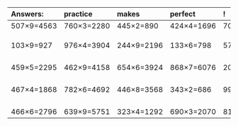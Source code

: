 | Answers: | practice | makes | perfect | ! |
| :--- | :--- | :--- | :--- | :--- |
| 507×9=4563 | 760×3=2280 | 445×2=890 | 424×4=1696 | 705×5=3525 | 
|   |   |   |   |   | 
|   |   |   |   |   | 
|   |   |   |   |   | 
| 103×9=927 | 976×4=3904 | 244×9=2196 | 133×6=798 | 577×4=2308 | 
|   |   |   |   |   | 
|   |   |   |   |   | 
|   |   |   |   |   | 
|   |   |   |   |   | 
| 459×5=2295 | 462×9=4158 | 654×6=3924 | 868×7=6076 | 203×9=1827 | 
|   |   |   |   |   | 
|   |   |   |   |   | 
|   |   |   |   |   | 
|   |   |   |   |   | 
| 467×4=1868 | 782×6=4692 | 446×8=3568 | 343×2=686 | 998×7=6986 | 
|   |   |   |   |   | 
|   |   |   |   |   | 
|   |   |   |   |   | 
|   |   |   |   |   | 
| 466×6=2796 | 639×9=5751 | 323×4=1292 | 690×3=2070 | 814×9=7326 | 
